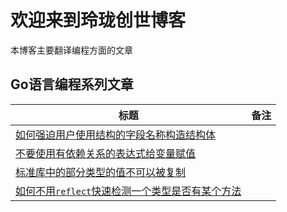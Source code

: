 # 欢迎来到玲珑创世博客

本博客主要翻译编程方面的文章

## Go语言编程系列文章

| 标题                                                                                 | 备注  |
|------------------------------------------------------------------------------------|-----|
| [如何强迫用户使用结构的字段名称构造结构体](./gotech/go101tips.md#如何强迫用户使用结构的字段名称构造结构体)                 |     |
| [不要使用有依赖关系的表达式给变量赋值](./gotech/go101tips.md#不要使用有依赖关系的表达式给变量赋值)                     |     |
| [标准库中的部分类型的值不可以被复制](./gotech/go101tips.md#标准库中的部分类型的值不可以被复制)                       |     |
| [如何不用`reflect`快速检测一个类型是否有某个方法](./gotech/go101tips.md#如何不用`reflect`快速检测一个类型是否有某个方法) |     |
